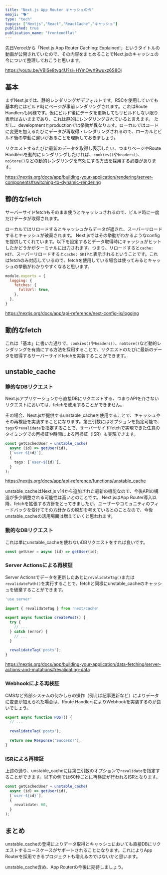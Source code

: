```yaml
---
title: "Next.js App Router キャッシュの今"
emoji: "🐕"
type: "tech"
topics: ["Nextjs","React","ReactCache","キャッシュ"]
published: true
publication_name: "frontendflat"
---
```


先日Vercelから「Next.js App Router Caching: Explained!」というタイトルの動画が公開されていたので、その内容をまとめることでNext.jsのキャッシュの今について整理しておこうと思います。

https://youtu.be/VBlSe8tvg4U?si=HYmOwX9wuxz6S8Oj

## 基本

まずNext.jsでは、静的レンダリングがデフォルトです。RSCを使用していても基本的にはビルド時にページが事前レンダリングされます。これはRoute Handlersも同様です。仮にビルド後にデータを更新してもリビルドしない限り表示は古いままであり、これは静的にレンダリングされていると言えます。
ただし、developmentとproductionでは挙動が異なります。ローカルではコードに変更を加えるたびにデータが再取得・レンダリングされるので、ローカルとビルド後の挙動に違いがあることを理解しておきましょう。

リクエストするたびに最新のデータを取得し表示したい、つまりページやRoute Handlersを動的にレンダリングしたければ、`cookies()`や`headers()`、`noStore()`などの動的レンダリングを有効にする方法を採用する必要があります。

https://nextjs.org/docs/app/building-your-application/rendering/server-components#switching-to-dynamic-rendering

## 静的なfetch

サーバーサイドfetchもそのまま使うとキャッシュされるので、ビルド時に一度だけデータが取得されます。

ローカルではリロードするとキャッシュからデータが返され、スーパーリロードするとキャッシュが破棄されます。
Next.jsではその挙動がわかるようなconfigを提供してくれています。以下を設定するとデータ取得時にキャッシュがヒットしたかどうかがターミナルに出力されます。つまり、リロードすると`cache: HIT`、スーパーリロードすると`cache: SKIP`と表示されるということです。これはfetchのみ対応しているので、fetchを使用している場合は使ってみるとキャッシュの挙動がわかりやすくなると思います。

```js:next.config.js
module.exports = {
  logging: {
    fetches: {
      fullUrl: true,
    },
  },
}
```

https://nextjs.org/docs/app/api-reference/next-config-js/logging

## 動的なfetch

これは「基本」に書いた通りで、`cookies()`や`headers()`、`noStore()`など動的レンダリングを有効にする方法を採用することで、リクエストのたびに最新のデータを取得するサーバーサイドfetchを実装することができます。

## unstable_cache

### 静的なDBリクエスト

Next.jsアプリケーションから直接DBにリクエストする、つまりAPIを介さないリクエストにおいては、fetchを使用することができません。

その場合、Next.jsが提供するunstable_cacheを使用することで、キャッシュやその再検証を実装することになります。第三引数にはオプションを指定可能で、`tags`や`revalidate`を指定することで、サーバーサイドfetchで実現できた任意のタイミングでの再検証や時間による再検証（ISR）も実現できます。

```ts
const getCachedUser = unstable_cache(
  async (id) => getUser(id),
  [`user-${id}`],
  {
    tags: [`user-${id}`],
  }
);
```

https://nextjs.org/docs/app/api-reference/functions/unstable_cache

unstable_cacheはNext.js v14から追加された最新の機能なので、今後APIの構造が多少調整される可能性は高いとのことです。
Next.jsはApp Router導入以降、fetchを拡張する方針をとってきましたが、ユーザーやコミュニティのフィードバックを受けてその方針からの脱却を考えているとのことなので、今後unstable_cacheの活用場面は増えていくと思われます。

### 動的なDBリクエスト

これは単にunstable_cacheを使わないDBリクエストをすれば良いです。

```ts
const getUser = async (id) => getUser(id);
```

### Server Actionsによる再検証

Server Actionsでデータを更新したあとに`revalidateTag()`または`revalidatePath()`を実行することで、fetchと同様にunstable_cacheのキャッシュを破棄することができます。

```ts
'use server'
 
import { revalidateTag } from 'next/cache'
 
export async function createPost() {
  try {
    // ...
  } catch (error) {
    // ...
  }
 
  revalidateTag('posts');
}
```

https://nextjs.org/docs/app/building-your-application/data-fetching/server-actions-and-mutations#revalidating-data

### Webhookによる再検証

CMSなど外部システムの何かしらの操作（例えば記事更新など）によりデータに変更が加えられた場合は、Route HandlersによりWebhookを実装するのが良いでしょう。

```ts
export async function POST() {
  // ...
  
  revalidateTag('posts');
  
  return new Response('Success!');
}
```

### ISRによる再検証

上述の通り、unstable_cacheには第三引数のオプションで`revalidate`を指定することができます。以下の例では60秒ごとに再検証が行われるISRとなります。

```ts
const getCachedUser = unstable_cache(
  async (id) => getUser(id),
  [`user-${id}`],
  {
    revalidate: 60,
  }
);
```

## まとめ

unstable_cacheの登場によりデータ取得とキャッシュにおいても直接DBにリクエストするユースケースがサポートされることになります。これによりApp Routerを採用できるプロジェクトも増えるのではないかと思います。

unstable_cache含め、App Routerの今後に期待しましょう。

